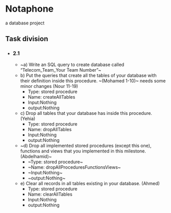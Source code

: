 # Notaphone

a database project

## Task division

- ### 2.1
  - ~a) Write an SQL query to create database called “Telecom_Team_Your Team Number”~
  - b) Put the queries that create all the tables of your database with their definition inside this procedure.
    ~(Mohamed 1-10)~ needs some minor changes
    (Nour 11-19)
    - Type: stored procedure
    - Name: createAllTables
    - Input:Nothing
    - output:Nothing
  - c) Drop all tables that your database has inside this procedure. (Yehia)
    - Type: stored procedure
    - Name: dropAllTables
    - Input:Nothing
    - output:Nothing
  - ~d) Drop all implemented stored procedures (except this one), functions and views that you implemented in this milestone. (Abdelhamid)~
    - ~Type: stored procedure~
    - ~Name: dropAllProceduresFunctionsViews~
    - ~Input:Nothing~
    - ~output:Nothing~
  - e) Clear all records in all tables existing in your database. (Ahmed)
    - Type: stored procedure
    - Name: clearAllTables
    - Input:Nothing
    - output:Nothing
